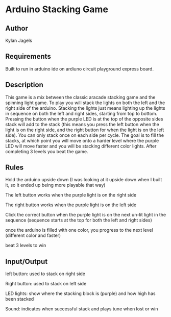 # Arduino Stacking Game

## Author
Kylan Jagels

## Requirements

Built to run in arduino ide on ardiuno circuit playground express board.

## Description

This game is a mix between the classic aracade stacking game and the spinning light game. To play you will stack the lights on both the left and the right side of the arduino. Stacking the lights just means lighting up the lights in sequence on both the left and right sides, starting from top to bottom. Pressing the button when the purple LED is at the top of the opposite sides stack will add to the stack (this means you press the left button when the light is on the right side, and the right button for when the light is on the left side). You can only stack once on each side per cycle. The goal is to fill the stacks, at which point you will move onto a harder level where the purple LED will move faster and you will be stacking different color lights. After completing 3 levels you beat the game.

## Rules

Hold the arduino upside down (I was looking at it upside down when I built it, so it ended up being more playable that way) 

The left button works when the purple light is on the right side

The right button works when the purple light is on the left side

Click the correct button when the purple light is on the next un-lit light in the sequence (sequence starts at the top for both the left and right sides)

once the arduino is filled with one color, you progress to the next level (different color and faster)

beat 3 levels to win


## Input/Output
left button: used to stack on right side

Right button: used to stack on left side

LED lights: show where the stacking block is (purple) and how high has been stacked

Sound: indicates when successful stack and plays tune when lost or win
